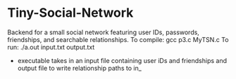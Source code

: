 # Tiny-Social-Network
Backend for a small social network featuring user IDs, passwords, friendships, and searchable relationships.
To compile: gcc p3.c MyTSN.c
To run: ./a.out input.txt output.txt

- executable takes in an input file containing user iDs and friendships and output file to write relationship paths to
in_
